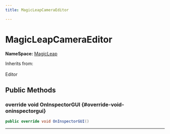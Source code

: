 ```yaml
---
title: MagicLeapCameraEditor

---
```


# MagicLeapCameraEditor



**NameSpace:** 
[MagicLeap](/versioned_docs/version-03-Jan-2023/unity-api/api/UnityEditor.XR.MagicLeap/UnityEditor.XR.MagicLeap.md) 





Inherits from: <br></br>Editor




## Public Methods

### override void OnInspectorGUI {#override-void-oninspectorgui}

```csharp
public override void OnInspectorGUI()
```






-----------

